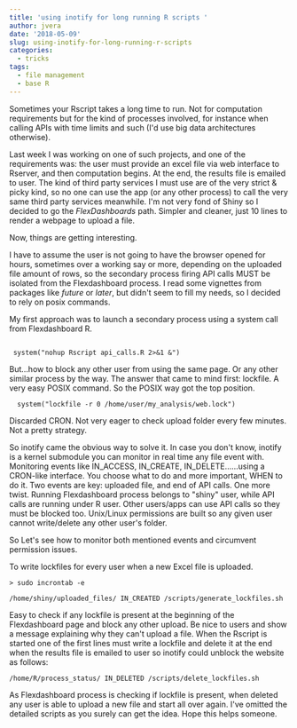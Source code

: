 ```yaml
---
title: 'using inotify for long running R scripts '
author: jvera
date: '2018-05-09'
slug: using-inotify-for-long-running-r-scripts
categories:
  - tricks
tags:
  - file management
  - base R
---
```


Sometimes your Rscript takes a long time to run. Not for computation requirements but for the kind of processes involved, for instance when calling APIs with time limits and such (I'd use big data architectures otherwise).

Last week I was working on one of such projects, and one of the requirements was: the user must provide an excel file via web interface to Rserver, and then computation begins. At the end, the results file is emailed to user. The kind of third party services I must use are of the very strict & picky kind, so no one can use the app (or any other process) to call the very same third party services meanwhile. I'm not very fond of Shiny so I decided to go the *FlexDashboards* path. Simpler and cleaner, just 10 lines to render a webpage to upload a file.

Now, things are getting interesting.

I have to assume the user is not going to have the browser opened for hours, sometimes over a working say or more, depending on the uploaded file amount of rows, so the secondary process firing API calls MUST be isolated from the Flexdashboard process.  I read some vignettes from packages like *future* or *later*, but didn't seem to fill my needs, so I decided to rely on posix commands.

My first approach was to launch a secondary process using a system call from Flexdashboard R.

```

 system("nohup Rscript api_calls.R 2>&1 &")

```
But...how to block any other user from using the same page. Or any other similar process by the way. The answer that came to mind first: lockfile. A very easy POSIX command. So the POSIX way got the top position.

```
  system("lockfile -r 0 /home/user/my_analysis/web.lock")

```

Discarded CRON. Not very eager to check upload folder every few minutes. Not a pretty strategy.

So inotify came the obvious way to solve it. In case you don't know, inotify is a kernel submodule you can monitor in real time any file event with. Monitoring events like IN_ACCESS, IN_CREATE, IN_DELETE......using a CRON-like interface. You choose what to do and more important, WHEN to do it. Two events are key: uploaded file, and end of API calls.
One more twist. Running Flexdashboard process belongs to "shiny" user, while API calls are running under R user. Other users/apps can use API calls so they must be blocked too. Unix/Linux permissions are built so any given user cannot write/delete any other user's folder.

So Let's see how to monitor both mentioned events and circumvent permission issues.

To write lockfiles for every user when a new Excel file is uploaded.

```
> sudo incrontab -e

/home/shiny/uploaded_files/ IN_CREATED /scripts/generate_lockfiles.sh

```

Easy to check if any lockfile is present at the beginning of the Flexdashboard page and block any other upload. Be nice to users and show a message explaining why they can't upload a file.
When the Rscript is started one of the first lines must write a lockfile and delete it at the end when the results file is emailed to user so inotify could unblock the website as follows:

```
/home/R/process_status/ IN_DELETED /scripts/delete_lockfiles.sh

```
As Flexdashboard process is checking if lockfile is present, when deleted any user is able to upload a new file and start all over again.
I've omitted the detailed scripts as you surely can get the idea. Hope this helps someone.

